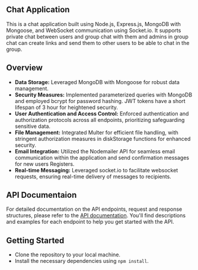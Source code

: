 ## Chat Application

This is a chat application built using Node.js, Express.js, MongoDB with Mongoose, and WebSocket communication using Socket.io. It supports private chat between users and group chat with them and admins in group chat can create links and send them to other users to be able to chat in the group.

## Overview

- **Data Storage:** Leveraged MongoDB with Mongoose for robust data management.
- **Security Measures:** Implemented parameterized queries with MongoDB and employed bcrypt for password hashing. JWT tokens have a short lifespan of 3 hour for heightened security.
- **User Authentication and Access Control:** Enforced authentication and authorization protocols across all endpoints, prioritizing safeguarding sensitive data.
- **File Management:** Integrated Multer for efficient file handling, with stringent authorization measures in diskStorage functions for enhanced security.
- **Email Integration:** Utilized the Nodemailer API for seamless email communication within the application and send confirmation messages for new users Registers.
- **Real-time Messaging:** Leveraged socket.io to facilitate websocket requests, ensuring real-time delivery of messages to recipients.

## API Documentaion
For detailed documentation on the API endpoints, request and response structures, please refer to the [API documentation]([link_to_your_documentation](https://documenter.getpostman.com/view/31776215/2sA3Bj7DMj)). You'll find descriptions and examples for each endpoint to help you get started with the API.



## Getting Started
- Clone the repository to your local machine.
- Install the necessary dependencies using `npm install`.


